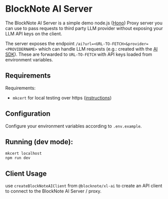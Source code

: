 # BlockNote AI Server

The BlockNote AI Server is a simple demo node.js ([Hono](http://hono.dev/)) Proxy server you can use to pass requests to third party LLM provider without exposing your LLM API keys on the client.

The server exposes the endpoint `/ai?url=<URL-TO-FETCH>&provider=<PROVIDERNAME>` which can handle LLM requests (e.g.: created with the [AI SDK](https://ai-sdk.dev/)). These are forwarded to `URL-TO-FETCH` with API keys loaded from environment variables.

## Requirements

Requirements:

- `mkcert` for local testing over https ([instructions](https://web.dev/articles/how-to-use-local-https))

## Configuration

Configure your environment variables according to `.env.example`.

## Running (dev mode):

    mkcert localhost
    npm run dev

## Client Usage

use `createBlockNoteAIClient` from `@blocknote/xl-ai` to create an API client to connect to the BlockNote AI Server / proxy.
